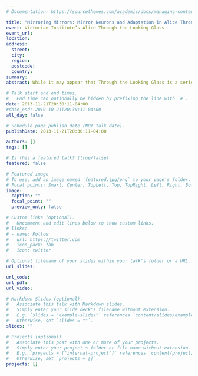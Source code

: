 ```yaml
---
# Documentation: https://sourcethemes.com/academic/docs/managing-content/

title: "Mirroring Mirrors: Mirror Neurons and Adaptation in Alice Through the Looking Glass"
event: Victorian Institute’s Alice Through the Looking Glass
event_url:
location:
address:
  street:
  city:
  region:
  postcode:
  country:
summary:
abstract: While it may appear that Through the Looking Glass is a series of random events, but reading Looking Glass though the cognitive lens as a series of mirroring actions, the structure follows a more logical flow. Mirror neurons allow humans to watch and mimic movements and actions. a critical skill for any social creature. In her desire to become a queen, Alice mirrors the actions of the inhabitants of the Looking Glass world to fit within their rules. However, when she is unable to follow the logic and mimic the motions of the denizens of the Looking Glass , she pulls herself out and rejects the fantasy world. 

# Talk start and end times.
#   End time can optionally be hidden by prefixing the line with `#`.
date: 2013-11-21T20:30:11-04:00
#date_end: 2019-10-21T20:30:11-04:00
all_day: false

# Schedule page publish date (NOT talk date).
publishDate: 2013-11-21T20:30:11-04:00

authors: []
tags: []

# Is this a featured talk? (true/false)
featured: false

# Featured image
# To use, add an image named `featured.jpg/png` to your page's folder.
# Focal points: Smart, Center, TopLeft, Top, TopRight, Left, Right, BottomLeft, Bottom, BottomRight.
image:
  caption: ""
  focal_point: ""
  preview_only: false

# Custom links (optional).
#   Uncomment and edit lines below to show custom links.
# links:
# - name: Follow
#   url: https://twitter.com
#   icon_pack: fab
#   icon: twitter

# Optional filename of your slides within your talk's folder or a URL.
url_slides:

url_code:
url_pdf:
url_video:

# Markdown Slides (optional).
#   Associate this talk with Markdown slides.
#   Simply enter your slide deck's filename without extension.
#   E.g. `slides = "example-slides"` references `content/slides/example-slides.md`.
#   Otherwise, set `slides = ""`.
slides: ""

# Projects (optional).
#   Associate this post with one or more of your projects.
#   Simply enter your project's folder or file name without extension.
#   E.g. `projects = ["internal-project"]` references `content/project/deep-learning/index.md`.
#   Otherwise, set `projects = []`.
projects: []
---
```

